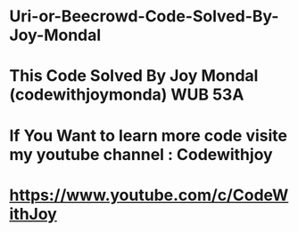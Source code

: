 # Uri-or-Beecrowd-Code-Solved-By-Joy-Mondal
# This Code Solved By Joy Mondal (codewithjoymonda) WUB 53A
# If You Want to learn more code visite my youtube channel : Codewithjoy
# https://www.youtube.com/c/CodeWithJoy

